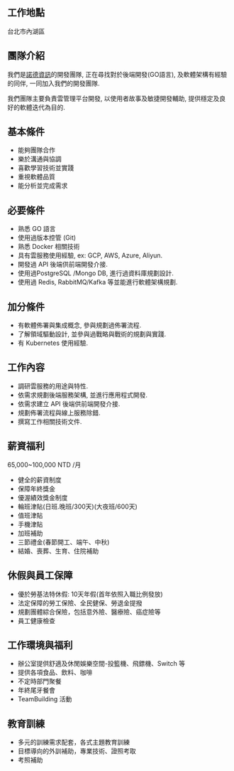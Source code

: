 工作地點
---
台北市內湖區

團隊介紹
---
我們是[諾德資訊](https://www.104.com.tw/company/1a2x6bkhnj)的開發團隊, 正在尋找對於後端開發(GO語言), 及軟體架構有經驗的同伴, 一同加入我們的開發團隊.

我們團隊主要負責雲管理平台開發, 以使用者故事及敏捷開發輔助, 提供穩定及良好的軟體迭代為目的.

基本條件
---
* 能夠團隊合作
* 樂於溝通與協調
* 喜歡學習技術並實踐
* 重視軟體品質
* 能分析並完成需求

必要條件
---
* 熟悉 GO 語言
* 使用過版本控管 (Git)
* 熟悉 Docker 相關技術
* 具有雲服務使用經驗, ex: GCP, AWS, Azure, Aliyun.
* 開發過 API 後端供前端開發介接.
* 使用過PostgreSQL /Mongo DB, 進行過資料庫規劃設計.
* 使用過 Redis, RabbitMQ/Kafka 等並能進行軟體架構規劃.

加分條件
---
* 有軟體佈署與集成概念, 參與規劃過佈署流程.
* 了解領域驅動設計, 並參與過戰略與戰術的規劃與實踐.
* 有 Kubernetes 使用經驗.

工作內容
---
* 調研雲服務的用途與特性.
* 依需求規劃後端服務架構, 並進行應用程式開發.
* 依需求建立 API 後端供前端開發介接.
* 規劃佈署流程與線上服務除錯.
* 撰寫工作相關技術文件.

薪資福利
---
65,000~100,000 NTD /月

* 健全的薪資制度
* 保障年終獎金 
* 優渥績效獎金制度
* 輪班津貼(日班.晚班/300天)(大夜班/600天)
* 值班津貼
* 手機津貼
* 加班補助
* 三節禮金(春節開工、端午、中秋) 
* 結婚、喪葬、生育、住院補助

休假與員工保障
---
* 優於勞基法特休假: 10天年假(首年依照入職比例發放)
* 法定保障的勞工保險、全民健保、勞退金提撥 
* 規劃團體綜合保險，包括意外險、醫療險、癌症險等
* 員工健康檢查

工作環境與福利
---
* 辦公室提供舒適及休閒娛樂空間-投籃機、飛鏢機、Switch 等
* 提供各項食品、飲料、咖啡
* 不定時部門聚餐 
* 年終尾牙餐會 
* TeamBuilding 活動 

教育訓練
---
* 多元的訓練需求配套，各式主題教育訓練
* 目標導向的外訓補助，專業技術、證照考取
* 考照補助
